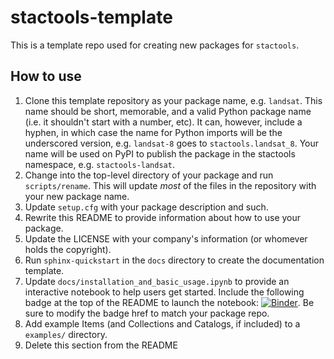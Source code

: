 # stactools-template

This is a template repo used for creating new packages for `stactools`.

## How to use

1. Clone this template repository as your package name, e.g. `landsat`.
   This name should be short, memorable, and a valid Python package name (i.e. it shouldn't start with a number, etc).
   It can, however, include a hyphen, in which case the name for Python imports will be the underscored version, e.g. `landsat-8` goes to `stactools.landsat_8`.
   Your name will be used on PyPI to publish the package in the stactools namespace, e.g. `stactools-landsat`.
2. Change into the top-level directory of your package and run `scripts/rename`.
   This will update _most_ of the files in the repository with your new package name.
3. Update `setup.cfg` with your package description and such.
4. Rewrite this README to provide information about how to use your package.
5. Update the LICENSE with your company's information (or whomever holds the copyright).
6. Run `sphinx-quickstart` in the `docs` directory to create the documentation template.
7. Update `docs/installation_and_basic_usage.ipynb` to provide an interactive notebook to help users get started. Include the following badge at the top of the README to launch the notebook: [![Binder](https://mybinder.org/badge_logo.svg)](https://mybinder.org/v2/gh/stactools-packages/template/main?filepath=docs/installation_and_basic_usage.ipynb). Be sure to modify the badge href to match your package repo.
8. Add example Items (and Collections and Catalogs, if included) to a `examples/` directory.
9. Delete this section from the README
